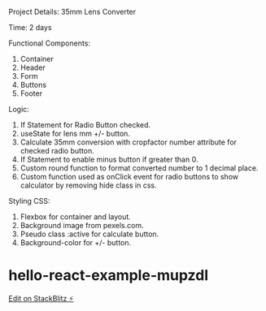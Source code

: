 Project Details: 35mm Lens Converter

Time: 2 days

Functional Components:

1. Container
2. Header
3. Form
4. Buttons
5. Footer

Logic:

1. If Statement for Radio Button checked.
2. useState for lens mm +/- button.
3. Calculate 35mm conversion with cropfactor number attribute for checked radio button.
4. If Statement to enable minus button if greater than 0.
5. Custom round function to format converted number to 1 decimal place.
6. Custom function used as onClick event for radio buttons to show calculator by removing hide class in css.

Styling CSS:

1. Flexbox for container and layout.
2. Background image from pexels.com.
3. Pseudo class :active for calculate button.
4. Background-color for +/- button.

# hello-react-example-mupzdl

[Edit on StackBlitz ⚡️](https://stackblitz.com/edit/hello-react-example-mupzdl)
